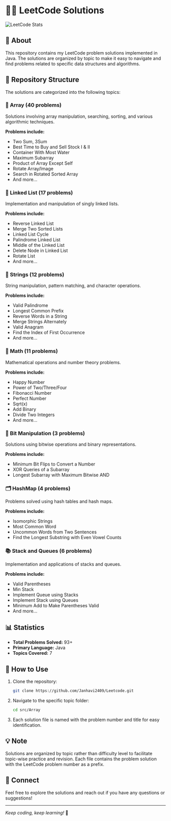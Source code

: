 # 👩‍💻 LeetCode Solutions

![LeetCode Stats](https://leetcard.jacoblin.cool/Janhavi_2409?theme=dark&font=Comic%20Neue)

## 📖 About

This repository contains my LeetCode problem solutions implemented in Java. The solutions are organized by topic to make it easy to navigate and find problems related to specific data structures and algorithms.

## 📂 Repository Structure

The solutions are categorized into the following topics:

### 🔢 Array (40 problems)
Solutions involving array manipulation, searching, sorting, and various algorithmic techniques.

**Problems include:**
- Two Sum, 3Sum
- Best Time to Buy and Sell Stock I & II
- Container With Most Water
- Maximum Subarray
- Product of Array Except Self
- Rotate Array/Image
- Search in Rotated Sorted Array
- And more...

### 🔗 Linked List (17 problems)
Implementation and manipulation of singly linked lists.

**Problems include:**
- Reverse Linked List
- Merge Two Sorted Lists
- Linked List Cycle
- Palindrome Linked List
- Middle of the Linked List
- Delete Node in Linked List
- Rotate List
- And more...

### 📝 Strings (12 problems)
String manipulation, pattern matching, and character operations.

**Problems include:**
- Valid Palindrome
- Longest Common Prefix
- Reverse Words in a String
- Merge Strings Alternately
- Valid Anagram
- Find the Index of First Occurrence
- And more...

### 🔢 Math (11 problems)
Mathematical operations and number theory problems.

**Problems include:**
- Happy Number
- Power of Two/Three/Four
- Fibonacci Number
- Perfect Number
- Sqrt(x)
- Add Binary
- Divide Two Integers
- And more...

### 🧮 Bit Manipulation (3 problems)
Solutions using bitwise operations and binary representations.

**Problems include:**
- Minimum Bit Flips to Convert a Number
- XOR Queries of a Subarray
- Longest Subarray with Maximum Bitwise AND

### 🗂️ HashMap (4 problems)
Problems solved using hash tables and hash maps.

**Problems include:**
- Isomorphic Strings
- Most Common Word
- Uncommon Words from Two Sentences
- Find the Longest Substring with Even Vowel Counts

### 📚 Stack and Queues (6 problems)
Implementation and applications of stacks and queues.

**Problems include:**
- Valid Parentheses
- Min Stack
- Implement Queue using Stacks
- Implement Stack using Queues
- Minimum Add to Make Parentheses Valid
- And more...

## 📊 Statistics

- **Total Problems Solved:** 93+
- **Primary Language:** Java
- **Topics Covered:** 7

## 🚀 How to Use

1. Clone the repository:
   ```bash
   git clone https://github.com/Janhavi2409/Leetcode.git
   ```

2. Navigate to the specific topic folder:
   ```bash
   cd src/Array
   ```

3. Each solution file is named with the problem number and title for easy identification.

## 💡 Note

Solutions are organized by topic rather than difficulty level to facilitate topic-wise practice and revision. Each file contains the problem solution with the LeetCode problem number as a prefix.

## 🔗 Connect

Feel free to explore the solutions and reach out if you have any questions or suggestions!

---

*Keep coding, keep learning!* 🚀